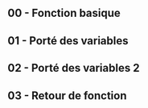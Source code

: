 ## 00 - Fonction basique

## 01 - Porté des variables

## 02 - Porté des variables 2

## 03 - Retour de fonction